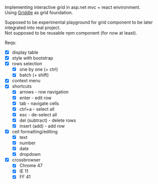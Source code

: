 Implementing interactive grid in asp.net mvc + react environment.  
Using [Griddle](https://github.com/GriddleGriddle/Griddle) as grid foundation.

Supposed to be experimental playground for grid component to be later integrated into real project.  
Not supposed to be reusable npm component (for now at least).

Reqs:  
- [x] display table
 - [x] style with bootstrap
 - [x] rows selection
   * [x] one by one (+ ctrl)
   * [x] batch (+ shift)
 - [x] context menu
 - [x] shortcuts
   * [x] arrows - row navigation
   * [x] enter - edit row
   * [x] tab - navigate cells
   * [x] ctrl+a - select all
   * [x] esc - de-select all
   * [x] del (subtract) - delete rows
   * [x] insert (add) - add row
 - [x] cell formatting/editing
   * [x] text
   * [x] number
   * [x] date
   * [x] dropdown
 - [x] crossbrowser
   * [x] Chrome 47
   * [x] IE 11
   * [x] FF 41
